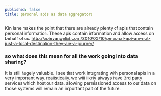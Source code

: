 ```yaml
---
published: false
title: personal apis as data aggregators
---
```


Kin lane makes the point that there are already plenty of apis that contain personal information. These apis contain information and allow access on behalf of us.
http://apievangelist.com/2016/03/16/personal-api-are-not-just-a-local-destination-they-are-a-journey/



### so what does this mean for all the work going into data sharing?

It is still hugely valuable. I see that work integrating with personal apis in a very important way.
realistically, we will likely always have 3rd party services which host our data. allowing permissioned access to our data on those systems will remain an important part of the future.


